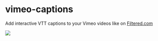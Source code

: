 vimeo-captions
==============

Add interactive VTT captions to your Vimeo videos like on <a href="http://filtered.com">Filtered.com</a>

<img src="http://filtered.com/images/blog/video caption tutorial_rWT.jpg">
